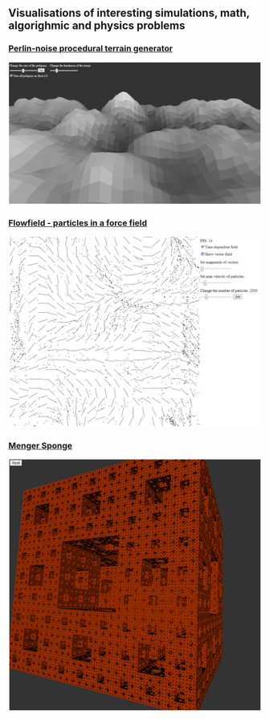 ## Visualisations of interesting simulations, math, algorighmic and physics problems

### [Perlin-noise procedural terrain generator](https://codepen.io/tihawk/full/jaopEQ/)

![Terrain Generator Screenshot][screenshot_terrain]

[screenshot_terrain]: https://raw.githubusercontent.com/tihawk/browser-visualisations/master/terrain-perlin/screenshot.png "Terrain Generator Screenshot"

### [Flowfield - particles in a force field](https://codepen.io/tihawk/full/aVrXXo/)

![Flowfield Screenshot][screenshot_flowfield]

[screenshot_flowfield]: https://raw.githubusercontent.com/tihawk/browser-visualisations/master/flowfield/screenshot.png "Flowfield Screenshot"

### [Menger Sponge](https://codepen.io/tihawk/full/bYyQBx/)

![Menger Sponge Screenshot][screenshot_menger]

[screenshot_menger]: https://raw.githubusercontent.com/tihawk/browser-visualisations/master/menger-sponge/screenshot.png "Menger Sponge Screenshot"
